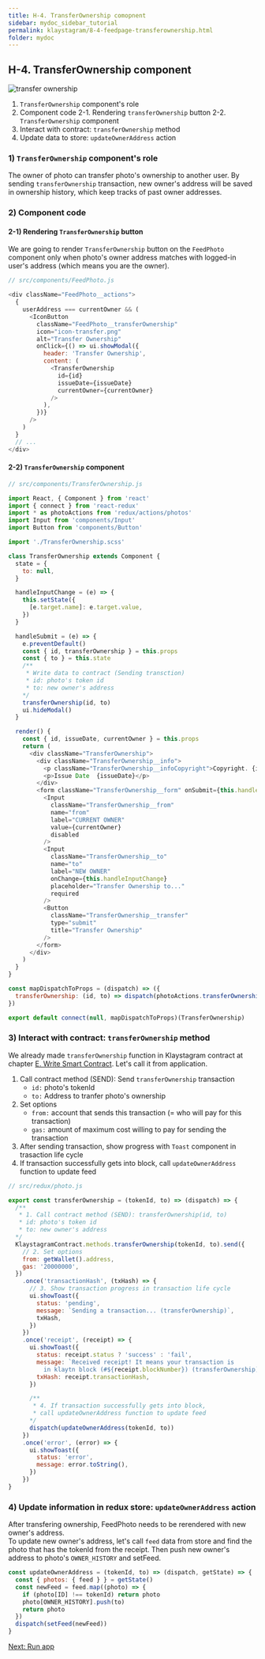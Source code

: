 ```yaml
---
title: H-4. TransferOwnership comopnent
sidebar: mydoc_sidebar_tutorial
permalink: klaystagram/8-4-feedpage-transferownership.html
folder: mydoc
---
```



## H-4. TransferOwnership component
![transfer ownership](../../../images/klaystagram-transferownership.png)

1. `TransferOwnership` component's role
2. Component code
    2-1. Rendering `transferOwnership` button
    2-2. `TransferOwnership` component
3. Interact with contract: `transferOwnership` method  
4. Update data to store: `updateOwnerAddress` action  

### 1) `TransferOwnership` component's role
The owner of photo can transfer photo's ownership to another user. By sending `transferOwnership` transaction, new owner's address will be saved in ownership history, which keep tracks of past owner addresses.

### 2) Component code

#### 2-1) Rendering `TransferOwnership` button
We are going to render `TransferOwnership` button on the `FeedPhoto` component only when photo's owner address matches with logged-in user's address (which means you are the owner).
```js
// src/components/FeedPhoto.js

<div className="FeedPhoto__actions">
  {
    userAddress === currentOwner && (
      <IconButton
        className="FeedPhoto__transferOwnership"
        icon="icon-transfer.png"
        alt="Transfer Ownership"
        onClick={() => ui.showModal({
          header: 'Transfer Ownership',
          content: (
            <TransferOwnership
              id={id}
              issueDate={issueDate}
              currentOwner={currentOwner}
            />
          ),
        })}
      />
    )
  }
  // ...
</div>
```

#### 2-2) `TransferOwnership` component
```js
// src/components/TransferOwnership.js

import React, { Component } from 'react'
import { connect } from 'react-redux'
import * as photoActions from 'redux/actions/photos'
import Input from 'components/Input'
import Button from 'components/Button'

import './TransferOwnership.scss'

class TransferOwnership extends Component {
  state = {
    to: null,
  }

  handleInputChange = (e) => {
    this.setState({
      [e.target.name]: e.target.value,
    })
  }

  handleSubmit = (e) => {
    e.preventDefault()
    const { id, transferOwnership } = this.props
    const { to } = this.state
    /** 
     * Write data to contract (Sending transction)
     * id: photo's token id
     * to: new owner's address
    */
    transferOwnership(id, to)
    ui.hideModal()
  }

  render() {
    const { id, issueDate, currentOwner } = this.props
    return (
      <div className="TransferOwnership">
        <div className="TransferOwnership__info">
          <p className="TransferOwnership__infoCopyright">Copyright. {id}</p>
          <p>Issue Date  {issueDate}</p>
        </div>
        <form className="TransferOwnership__form" onSubmit={this.handleSubmit}>
          <Input
            className="TransferOwnership__from"
            name="from"
            label="CURRENT OWNER"
            value={currentOwner}
            disabled
          />
          <Input
            className="TransferOwnership__to"
            name="to"
            label="NEW OWNER"
            onChange={this.handleInputChange}
            placeholder="Transfer Ownership to..."
            required
          />
          <Button
            className="TransferOwnership__transfer"
            type="submit"
            title="Transfer Ownership"
          />
        </form>
      </div>
    )
  }
}

const mapDispatchToProps = (dispatch) => ({
  transferOwnership: (id, to) => dispatch(photoActions.transferOwnership(id, to)),
})

export default connect(null, mapDispatchToProps)(TransferOwnership)
```

### 3) Interact with contract: `transferOwnership` method  
We already made `transferOwnership` function in Klaystagram contract at chapter [E. Write Smart Contract](5-write-smart-contract.md). Let's call it from application.

1. Call contract method (SEND): Send `transferOwnership` transaction
    * `id:` photo's tokenId
    * `to:` Address to tranfer photo's ownership
2. Set options 
    * `from:` account that sends this transaction (= who will pay for this transaction)  
    * `gas:` amount of maximum cost willing to pay for sending the transaction
3. After sending transaction, show progress with `Toast` component in trasaction life cycle
4. If transaction successfully gets into block, call `updateOwnerAddress` function to update feed  

```js
// src/redux/photo.js

export const transferOwnership = (tokenId, to) => (dispatch) => {
  /** 
   * 1. Call contract method (SEND): transferOwnership(id, to)
   * id: photo's token id
   * to: new owner's address
  */
  KlaystagramContract.methods.transferOwnership(tokenId, to).send({
    // 2. Set options
    from: getWallet().address,
    gas: '20000000',
  })
    .once('transactionHash', (txHash) => {
      // 3. Show transaction progress in transaction life cycle
      ui.showToast({
        status: 'pending',
        message: `Sending a transaction... (transferOwnership)`,
        txHash,
      })
    })
    .once('receipt', (receipt) => {
      ui.showToast({
        status: receipt.status ? 'success' : 'fail',
        message: `Received receipt! It means your transaction is
          in klaytn block (#${receipt.blockNumber}) (transferOwnership)`,
        txHash: receipt.transactionHash,
      })

      /**
       * 4. If transaction successfully gets into block,
       * call updateOwnerAddress function to update feed 
      */
      dispatch(updateOwnerAddress(tokenId, to))
    })
    .once('error', (error) => {
      ui.showToast({
        status: 'error',
        message: error.toString(),
      })
    })
}
```



### 4) Update information in redux store: `updateOwnerAddress` action

After transfering ownership, FeedPhoto needs to be rerendered with new owner's address.  
To update new owner's address, let's call `feed` data from store and find the photo that has the tokenId from the receipt. Then push new owner's address to photo's `OWNER_HISTORY` and setFeed.


```js
const updateOwnerAddress = (tokenId, to) => (dispatch, getState) => {
  const { photos: { feed } } = getState()
  const newFeed = feed.map((photo) => {
    if (photo[ID] !== tokenId) return photo
    photo[OWNER_HISTORY].push(to)
    return photo
  })
  dispatch(setFeed(newFeed))
}
```


[Next: Run app](9-run-app.md)